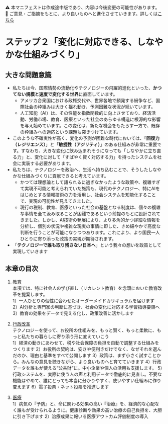 ⚠️ 本マニフェストは作成途中版であり、内容は今後変更の可能性があります。  
💬 ご意見・ご指摘をもとに、より良いものへと進化させていきます。詳しくは[こちら](README.md#このマニフェスト自身もみんなの知恵を集めて改善していきます)

# ステップ２「変化に対応できる、しなやかな仕組みづくり」

## 大きな問題意識

* 私たちは今、国際情勢の流動化やテクノロジーの飛躍的進化といった、**かつてない規模と速度で変化する世界**に直面しています。  
  * アメリカ合衆国における政権交代や、世界各地で頻発する紛争など、国際社会の枠組みは大きく揺れ動き、予測困難な状況が続いています。  
  * 人工知能（AI）は、その性能を指数関数的に向上させており、経済活動、労働市場、教育、医療といった社会のあらゆる構造に根源的な影響を与え始めています。この変化は、新たな機会をもたらす一方で、既存の枠組みへの適応という課題も突きつけています。  
* このような不確実性が高く、変化の予測が困難な時代においては、「**回復力（レジリエンス）**」と「**敏捷性（アジリティ）**」のある仕組みが非常に重要です。すなわち、大きな変化に飲み込まれそうになっても「しなやかに立ち直る力」と、変化に対して「すばやく賢く対応する力」を持ったシステムを社会に実装する必要があります。  
* 私たちは、テクノロジーを政治へ、生活へ持ち込むことで、そうしたしなやかな仕組みづくりに貢献できると考えています。  
  * かつては理想論として語られるに過ぎなかったような政策や、複雑すぎて実現不可能と考えられていた施策も、現代のテクノロジー、特にAIをはじめとする情報技術の力を活用し、社会システムを知能化することで、実現の可能性が見えてきました。  
  * 現行の税制、教育、医療といった社会の基盤となる制度は、個々の複雑な事情を全て汲み取ることが困難であるという前提のもとに設計されてきました。しかし、AI技術の発展により、より多角的かつ詳細な情報を分析し、個別の状況や複雑な現実の事情に即した、きめ細やかで高度な判断を行うことが可能になりつつあります。これにより、より国民一人ひとりに寄り添った政策の実現が期待されます。  
* 「**テクノロジーで誰も取り残さない日本へ**」という我々の想いを政策として実現していきます

## 本章の目次

1. [教育](21_ステップ２教育.md)  
   本項では、特に社会人の学び直し（リカレント教育）を念頭においた教育改革を提案します。  
   1）一人ひとりの個性に合わせたオーダーメイドカリキュラムを届けます  
   2）AI分析と専門家の判断に基づき、社会の変化に対応する学習指導要領へ  
   3）教育の効果をデータで見える化し、政策改善に活かします

2. [行政改革](22_ステップ２行政改革.md)  
   テクノロジーを使って、お役所の仕組みを、もっと賢く、もっと柔軟に、もっと私たちの暮らしに寄り添う形に変えていこう  
   1）経済の動きにあわせて、税や社会保障の負担を自動で調整する仕組みをつくります
   2）お役所の契約は、安さや便利さだけでなく、なぜそれを選んだのか、理由と基準をすべて公開します
   3）政策は、まず小さく試すことから。みんなの意見を聴きながら、より良いものへと育てていきます
   4）行政データを誰もが使える“公共財”に。中小企業や個人の活用も支援します。
   5）行政システムを、実際に使う人の声と利用データで徹底的に見直し。不要な機能はやめて、誰にとっても本当に分かりやすく、使いやすい仕組みに作り変えます
   6）電子投票・ネット投票を推進します

4. [医療](24_ステップ２医療.md)  
   1）病気の『予防』と、命に関わる効果の高い『治療』を、経済的な心配なく誰もが受けられるように。健康診断や効果の高い治療の自己負担を、大胆に引き下げます
   2）治療成果に報いる医療アウトカム評価制度の導入

#